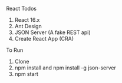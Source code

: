 React Todos <br>
1. React 16.x <br>
2. Ant Design <br>
3. JSON Server (A fake REST api) <br>
4. Create React App (CRA) <br>

To Run <br>
1. Clone
2. npm install and npm install -g json-server
3. npm start
